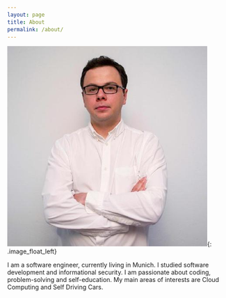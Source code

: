 ```yaml
---
layout: page
title: About
permalink: /about/
---
```


![avatar.jpg](/assets/images/avatar.jpeg){: .image_float_left}

I am a software engineer, currently living in Munich. I studied software development and informational security. I am passionate about coding, problem-solving and self-education. My main areas of interests are Cloud Computing and Self Driving Cars.
